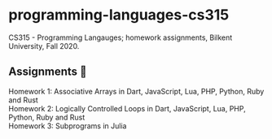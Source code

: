 # programming-languages-cs315
CS315 - Programming Langauges; homework assignments, Bilkent University, Fall 2020.

## Assignments 📒

Homework 1: Associative Arrays in Dart, JavaScript, Lua, PHP, Python, Ruby and Rust <br/>
Homework 2: Logically Controlled Loops in Dart, JavaScript, Lua, PHP, Python, Ruby and Rust <br/>
Homework 3: Subprograms in Julia <br/>
